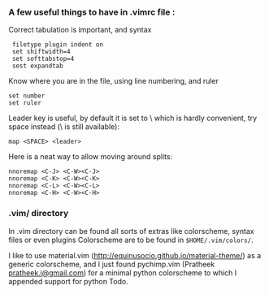 ### A few useful things to have in .vimrc file :

Correct tabulation is important, and syntax 
```
 filetype plugin indent on
 set shiftwidth=4
 set softtabstop=4
 sest expandtab
 ``` 
 
 Know where you are in the file, using line numbering, and ruler
 ```
 set number
 set ruler
 ```
 
 Leader key is useful, by default it is set to \ which is hardly convenient, try space instead (\ is still available):
 ```
 map <SPACE> <leader>
 ```

Here is a neat way to allow moving around splits:
```
nnoremap <C-J> <C-W><C-J>
nnoremap <C-K> <C-W><C-K>
nnoremap <C-L> <C-W><C-L>
nnoremap <C-H> <C-W><C-H>
```


### .vim/ directory
In .vim directory can be found all sorts of extras like colorscheme, syntax files or even plugins
Colorscheme are to be found in `$HOME/.vim/colors/`.

I like to use material.vim (http://equinusocio.github.io/material-theme/) as a generic colorscheme, and I just found pychimp.vim (Pratheek <pratheek.i@gmail.com>) for a minimal python colorscheme to which I appended support for python Todo.
